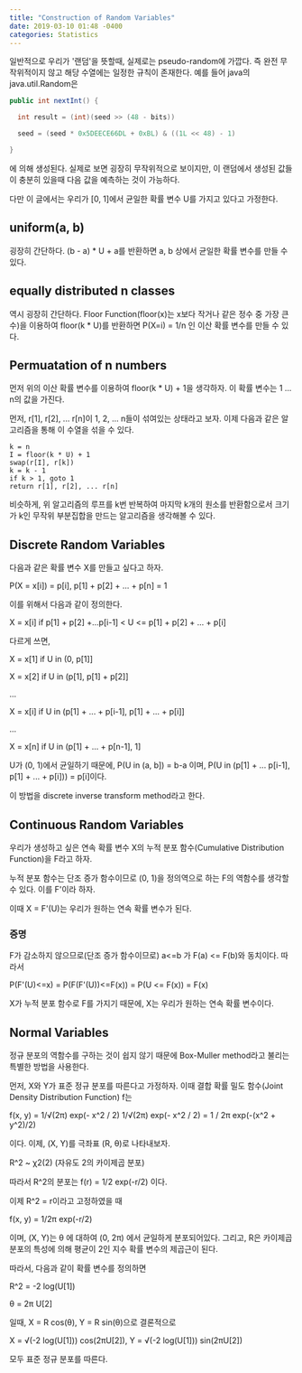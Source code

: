 ```yaml
---
title: "Construction of Random Variables"
date: 2019-03-10 01:48 -0400
categories: Statistics
---
```


일반적으로 우리가 '랜덤'을 뜻할때, 실제로는 pseudo-random에 가깝다. 즉 완전 무작위적이지 않고 해당 수열에는 일정한 규칙이 존재한다. 예를 들어 java의 java.util.Random은
```java
public int nextInt() {

  int result = (int)(seed >> (48 - bits))

  seed = (seed * 0x5DEECE66DL + 0xBL) & ((1L << 48) - 1)

}
```
에 의해 생성된다. 실제로 보면 굉장히 무작위적으로 보이지만, 이 랜덤에서 생성된 값들이 충분히 있을때 다음 값을 예측하는 것이 가능하다.

다만 이 글에서는 우리가 [0, 1]에서 균일한 확률 변수 U를 가지고 있다고 가정한다.

## uniform(a, b)
굉장히 간단하다. (b - a) * U + a를 반환하면 a, b 상에서 균일한 확률 변수를 만들 수 있다.

## equally distributed n classes
역시 굉장히 간단하다. Floor Function(floor(x)는 x보다 작거나 같은 정수 중 가장 큰 수)을 이용하여 floor(k * U)를 반환하면 P(X=i) = 1/n 인 이산 확률 변수를 만들 수 있다.

## Permuatation of n numbers
먼저 위의 이산 확률 변수를 이용하여 floor(k * U) + 1을 생각하자. 이 확률 변수는 1 ... n의 값을 가진다.

먼저, r[1], r[2], ... r[n]이 1, 2, ... n들이 섞여있는 상태라고 보자. 이제 다음과 같은 알고리즘을 통해 이 수열을 섞을 수 있다.

```
k = n
I = floor(k * U) + 1
swap(r[I], r[k])
k = k - 1
if k > 1, goto 1
return r[1], r[2], ... r[n]
```
비슷하게, 위 알고리즘의 루프를 k번 반복하여 마지막 k개의 원소를 반환함으로서 크기가 k인 무작위 부분집합을 만드는 알고리즘을 생각해볼 수 있다.

## Discrete Random Variables
다음과 같은 확률 변수 X를 만들고 싶다고 하자.

P(X = x[i]) = p[i], p[1] + p[2] + ... + p[n] = 1

이를 위해서 다음과 같이 정의한다.

X = x[i] if p[1] + p[2] +...p[i-1] < U <= p[1] + p[2] + ... + p[i]

다르게 쓰면,

X = x[1] if U in (0, p[1]]

X = x[2] if U in (p[1], p[1] + p[2]]

...

X = x[i] if U in (p[1] + ... + p[i-1], p[1] + ... + p[i]]

...

X = x[n] if U in (p[1] + ... + p[n-1], 1]

U가 (0, 1)에서 균일하기 때문에, P(U in (a, b]) = b-a 이며, P(U in (p[1] + ... p[i-1], p[1] + ... + p[i])) = p[i]이다.

이 방법을 discrete inverse transform method라고 한다.

## Continuous Random Variables
우리가 생성하고 싶은 연속 확률 변수 X의 누적 분포 함수(Cumulative Distribution Function)을 F라고 하자.

누적 분포 함수는 단조 증가 함수이므로 (0, 1)을 정의역으로 하는 F의 역함수를 생각할 수 있다. 이를 F'이라 하자.

이때 X = F'(U)는 우리가 원하는 연속 확률 변수가 된다.

### 증명

F가 감소하지 않으므로(단조 증가 함수이므로) a<=b 가 F(a) <= F(b)와 동치이다. 따라서

P(F'(U)<=x) = P(F(F'(U))<=F(x)) = P(U <= F(x)) = F(x)

X가 누적 분포 함수로 F를 가지기 때문에, X는 우리가 원하는 연속 확률 변수이다.

## Normal Variables
정규 분포의 역함수를 구하는 것이 쉽지 않기 때문에 Box-Muller method라고 불리는 특별한 방법을 사용한다.

먼저, X와 Y가 표준 정규 분포를 따른다고 가정하자. 이때 결합 확률 밀도 함수(Joint Density Distribution Function) f는

f(x, y) = 1/√(2π) exp(- x^2 / 2) 1/√(2π) exp(- x^2 / 2) = 1 / 2π exp(-(x^2 + y^2)/2)

이다. 이제, (X, Y)를 극좌표 (R, θ)로 나타내보자.

R^2 ~ χ2(2) (자유도 2의 카이제곱 분포)

따라서 R^2의 분포는  f(r) = 1/2 exp(-r/2) 이다.

이제 R^2 = r이라고 고정하였을 때

f(x, y) = 1/2π exp(-r/2)

이며, (X, Y)는 θ 에 대하여 (0, 2π) 에서 균일하게 분포되어있다. 그리고, R은 카이제곱 분포의 특성에 의해 평균이 2인 지수 확률 변수의 제곱근이 된다.

따라서, 다음과 같이 확률 변수를 정의하면

R^2 = -2 log(U[1])

θ = 2π U[2]

일때, X = R cos(θ), Y = R sin(θ)으로 결론적으로

X = √(-2 log(U[1])) cos(2πU[2]), Y = √(-2 log(U[1])) sin(2πU[2])

모두 표준 정규 분포를 따른다.
